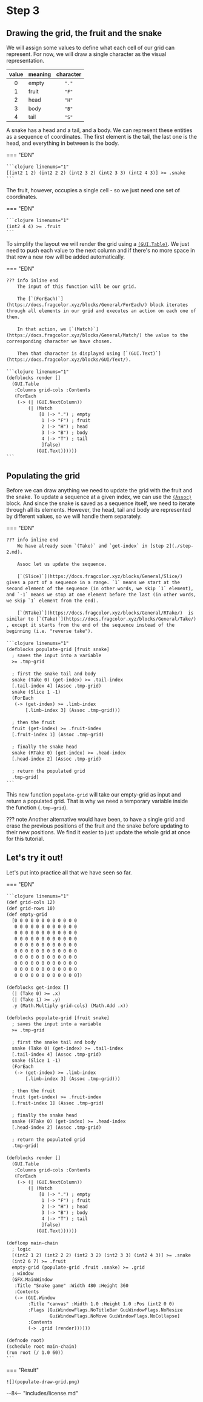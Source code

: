 # Step 3

## Drawing the grid, the fruit and the snake

We will assign some values to define what each cell of our grid can represent. For now, we will draw a single character as the visual representation.

| value | meaning | character |
|:-----:|---------|:---------:|
| 0     | empty   | `"."`     |
| 1     | fruit   | `"F"`     |
| 2     | head    | `"H"`     |
| 3     | body    | `"B"`     |
| 4     | tail    | `"S"`     |


A snake has a head and a tail, and a body. We can represent these entities as a sequence of coordinates. The first element is the tail, the last one is the head, and everything in between is the body.

=== "EDN"

    ```clojure linenums="1"
    [(int2 1 2) (int2 2 2) (int2 3 2) (int2 3 3) (int2 4 3)] >= .snake
    ```

The fruit, however, occupies a single cell - so we just need one set of coordinates.

=== "EDN"

    ```clojure linenums="1"
    (int2 4 4) >= .fruit
    ```

To simplify the layout we will render the grid using a [`(GUI.Table)`](https://docs.fragcolor.xyz/blocks/GUI/Table/). We just need to push each value to the next column and if there's no more space in that row a new row will be added automatically.

=== "EDN"

    ??? info inline end
        The input of this function will be our grid.

        The [`(ForEach)`](https://docs.fragcolor.xyz/blocks/General/ForEach/) block iterates through all elements in our grid and executes an action on each one of them.

        In that action, we [`(Match)`](https://docs.fragcolor.xyz/blocks/General/Match/) the value to the corresponding character we have chosen.

        Then that character is displayed using [`(GUI.Text)`](https://docs.fragcolor.xyz/blocks/GUI/Text/).

    ```clojure linenums="1"
    (defblocks render []
      (GUI.Table
       :Columns grid-cols :Contents
       (ForEach
        (-> (| (GUI.NextColumn))
            (| (Match
                [0 (-> ".") ; empty
                 1 (-> "F") ; fruit
                 2 (-> "H") ; head
                 3 (-> "B") ; body
                 4 (-> "T") ; tail
                 ]false)
               (GUI.Text))))))
    ```

## Populating the grid

Before we can draw anything we need to update the grid with the fruit and the snake. To update a sequence at a given index, we can use the [`(Assoc)`](https://docs.fragcolor.xyz/blocks/General/Assoc/) block. And since the snake is saved as a sequence itself, we need to iterate through all its elements. However, the head, tail and body are represented by different values, so we will handle them separately.

=== "EDN"

    ??? info inline end
        We have already seen `(Take)` and `get-index` in [step 2](./step-2.md).

        Assoc let us update the sequence.

        [`(Slice)`](https://docs.fragcolor.xyz/blocks/General/Slice/) gives a part of a sequence in a range. `1` means we start at the second element of the sequence (in other words, we skip `1` element), and `-1` means we stop at one element before the last (in other words, we skip `1` element from the end).

        [`(RTake)`](https://docs.fragcolor.xyz/blocks/General/RTake/)  is similar to [`(Take)`](https://docs.fragcolor.xyz/blocks/General/Take/) , except it starts from the end of the sequence instead of the beginning (i.e. "reverse take").

    ```clojure linenums="1"
    (defblocks populate-grid [fruit snake]
      ; saves the input into a variable
      >= .tmp-grid

      ; first the snake tail and body
      snake (Take 0) (get-index) >= .tail-index
      [.tail-index 4] (Assoc .tmp-grid)
      snake (Slice 1 -1)
      (ForEach
       (-> (get-index) >= .limb-index
           [.limb-index 3] (Assoc .tmp-grid)))

      ; then the fruit
      fruit (get-index) >= .fruit-index
      [.fruit-index 1] (Assoc .tmp-grid)

      ; finally the snake head
      snake (RTake 0) (get-index) >= .head-index
      [.head-index 2] (Assoc .tmp-grid)

      ; return the populated grid
      .tmp-grid)
    ```

This new function `populate-grid` will take our empty-grid as input and return a populated grid. That is why we need a temporary variable inside the function (`.tmp-grid`).

??? note
    Another alternative would have been, to have a single grid and erase the previous positions of the fruit and the snake before updating to their new positions. We find it easier to just update the whole grid at once for this tutorial.

## Let's try it out!

Let's put into practice all that we have seen so far.

=== "EDN"

    ```clojure linenums="1"
    (def grid-cols 12)
    (def grid-rows 10)
    (def empty-grid
      [0 0 0 0 0 0 0 0 0 0 0 0
       0 0 0 0 0 0 0 0 0 0 0 0
       0 0 0 0 0 0 0 0 0 0 0 0
       0 0 0 0 0 0 0 0 0 0 0 0
       0 0 0 0 0 0 0 0 0 0 0 0
       0 0 0 0 0 0 0 0 0 0 0 0
       0 0 0 0 0 0 0 0 0 0 0 0
       0 0 0 0 0 0 0 0 0 0 0 0
       0 0 0 0 0 0 0 0 0 0 0 0
       0 0 0 0 0 0 0 0 0 0 0 0])

    (defblocks get-index []
      (| (Take 0) >= .x)
      (| (Take 1) >= .y)
      .y (Math.Multiply grid-cols) (Math.Add .x))

    (defblocks populate-grid [fruit snake]
      ; saves the input into a variable
      >= .tmp-grid

      ; first the snake tail and body
      snake (Take 0) (get-index) >= .tail-index
      [.tail-index 4] (Assoc .tmp-grid)
      snake (Slice 1 -1)
      (ForEach
       (-> (get-index) >= .limb-index
           [.limb-index 3] (Assoc .tmp-grid)))

      ; then the fruit
      fruit (get-index) >= .fruit-index
      [.fruit-index 1] (Assoc .tmp-grid)

      ; finally the snake head
      snake (RTake 0) (get-index) >= .head-index
      [.head-index 2] (Assoc .tmp-grid)

      ; return the populated grid
      .tmp-grid)

    (defblocks render []
      (GUI.Table
       :Columns grid-cols :Contents
       (ForEach
        (-> (| (GUI.NextColumn))
            (| (Match
                [0 (-> ".") ; empty
                 1 (-> "F") ; fruit
                 2 (-> "H") ; head
                 3 (-> "B") ; body
                 4 (-> "T") ; tail
                 ]false)
               (GUI.Text))))))

    (defloop main-chain
      ; logic
      [(int2 1 2) (int2 2 2) (int2 3 2) (int2 3 3) (int2 4 3)] >= .snake
      (int2 6 7) >= .fruit
      empty-grid (populate-grid .fruit .snake) >= .grid
      ; window
      (GFX.MainWindow
       :Title "Snake game" :Width 480 :Height 360
       :Contents
       (-> (GUI.Window
            :Title "canvas" :Width 1.0 :Height 1.0 :Pos (int2 0 0)
            :Flags [GuiWindowFlags.NoTitleBar GuiWindowFlags.NoResize
                    GuiWindowFlags.NoMove GuiWindowFlags.NoCollapse]
            :Contents
            (-> .grid (render))))))

    (defnode root)
    (schedule root main-chain)
    (run root (/ 1.0 60))
    ```

=== "Result"

    ![](populate-draw-grid.png)

--8<-- "includes/license.md"
